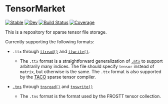 # TensorMarket

[![Stable](https://img.shields.io/badge/docs-stable-blue.svg)](https://willow-ahrens.github.io/TensorMarket.jl/stable/)
[![Dev](https://img.shields.io/badge/docs-dev-blue.svg)](https://willow-ahrens.github.io/TensorMarket.jl/dev/)
[![Build Status](https://github.com/willow-ahrens/TensorMarket.jl/actions/workflows/CI.yml/badge.svg?branch=main)](https://github.com/willow-ahrens/TensorMarket.jl/actions/workflows/CI.yml?query=branch%3Amain)
[![Coverage](https://codecov.io/gh/willow-ahrens/TensorMarket.jl/branch/main/graph/badge.svg)](https://codecov.io/gh/willow-ahrens/TensorMarket.jl)

This is a repository for sparse tensor file storage. 

Currently supporting the following formats:

* `.ttx` through [`ttread()`](http://willowahrens.io/TensorMarket.jl/dev/#TensorMarket.ttread) and [`ttwrite()`](http://willowahrens.io/TensorMarket.jl/dev/#TensorMarket.ttwrite).

    * The `.ttx` format is a straightforward generalization of [`.mtx`](https://math.nist.gov/MatrixMarket/formats.html) to support arbitrarily many indices. The file should specify `tensor` instead of `matrix`, but otherwise is the same. The `.ttx` format is also supported by the [TACO](http://tensor-compiler.org/) sparse tensor compiler.

* [`.tns`](http://frostt.io/tensors/file-formats.html) through [`tnsread()`](http://willowahrens.io/TensorMarket.jl/dev/#TensorMarket.tnsread) and [`tnswrite()`](http://willowahrens.io/TensorMarket.jl/dev/#TensorMarket.tnswrite)

    * The `.tns` format is the format used by the FROSTT tensor collection.
